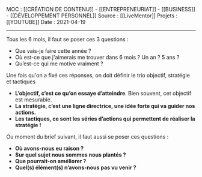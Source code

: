 MOC : [[CRÉATION DE CONTENU]] - [[ENTREPRENEURIAT]] - [[BUSINESS]] - [[DÉVELOPPEMENT PERSONNEL]]
Source : [[LiveMentor]]
Projets : [[YOUTUBE]]
Date : 2021-04-19
***

Tous les 6 mois, il faut se poser ces 3 questions : 
-   Que vais-je faire cette année ?  
-   Où est-ce que j'aimerais me trouver dans 6 mois ? Un an ? 5 ans ?   
-   Qu’est-ce qui me motive vraiment ?

Une fois qu'on a fixé ces réponses, on doit définir le trio objectif, stratégie et tactiques
-   **L’objectif, c’est ce qu’on essaye d’atteindre**. Bien souvent, cet objectif est mesurable.  
-   **La stratégie, c’est une ligne directrice, une idée forte qui va guider nos actions.**  
-   **Les tactiques, ce sont les séries d’actions qui permettent de réaliser la stratégie !**

Ou moment du brief suivant, il faut aussi se poser ces questions : 
-   **Où avons-nous eu raison ?** 
-   **Sur quel sujet nous sommes nous plantés ?** 
-   **Que pourrait-on améliorer ?** 
-   **Quel(s) élément(s) n’avons-nous pas vu venir ?**